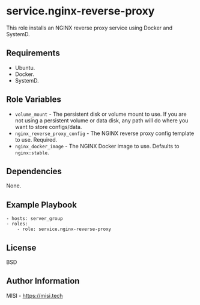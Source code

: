 service.nginx-reverse-proxy
=========

This role installs an NGINX reverse proxy service using Docker and SystemD.

Requirements
------------

- Ubuntu.
- Docker.
- SystemD.

Role Variables
--------------

- `volume_mount` - The persistent disk or volume mount to use. If you are not using a persistent volume or data disk, any path will do where you want to store configs/data.
- `nginx_reverse_proxy_config` - The NGINX reverse proxy config template to use. Required.
- `nginx_docker_image` - The NGINX Docker image to use. Defaults to `nginx:stable`.

Dependencies
------------

None.

Example Playbook
----------------

```
- hosts: server_group
- roles:
    - role: service.nginx-reverse-proxy
```

License
-------

BSD

Author Information
------------------

MISI - https://misi.tech


